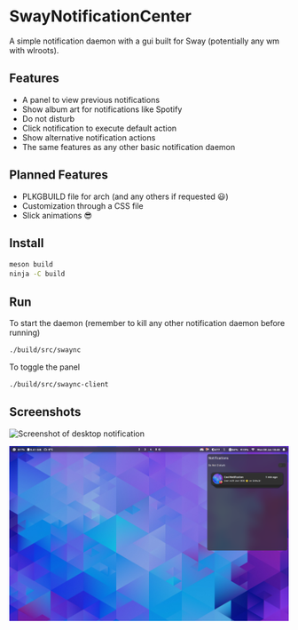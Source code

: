 # SwayNotificationCenter

A simple notification daemon with a gui built for Sway (potentially any wm with wlroots).

## Features

- A panel to view previous notifications
- Show album art for notifications like Spotify
- Do not disturb
- Click notification to execute default action
- Show alternative notification actions
- The same features as any other basic notification daemon

## Planned Features

- PLKGBUILD file for arch (and any others if requested 😃)
- Customization through a CSS file
- Slick animations 😎

## Install

```zsh
meson build
ninja -C build
```

## Run

To start the daemon (remember to kill any other notification daemon before running)

```zsh
./build/src/swaync
```

To toggle the panel

```zsh
./build/src/swaync-client
```

## Screenshots

![Screenshot of desktop notification](./assets/desktop.png)

![Screenshot of panel](./assets/panel.png)
